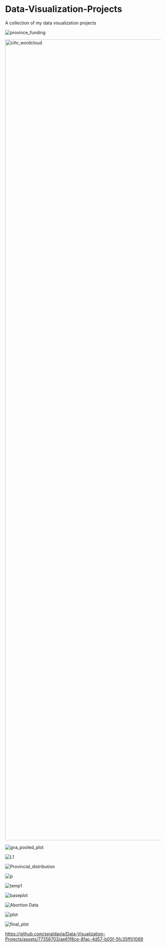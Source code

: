 # Data-Visualization-Projects
A collection of my data visualization projects

![province_funding](https://github.com/sejaldavla/Data-Visualization-Projects/assets/77356703/e2f95037-9000-40e4-8778-ed0c65c63793)

<img width="2583" alt="cihr_wordcloud" src="https://github.com/sejaldavla/Data-Visualization-Projects/assets/77356703/b288859c-ff1b-4ef3-9608-966d8626d710">

![gva_pooled_plot](https://github.com/sejaldavla/Data-Visualization-Projects/assets/77356703/960f351c-d8ce-4af2-8baf-cf9bec0b4dc2)

![L1](https://github.com/sejaldavla/Data-Visualization-Projects/assets/77356703/3cdde5f2-549d-4e73-99bb-5b4386dadd94)

![Provincial_distribution](https://github.com/sejaldavla/Data-Visualization-Projects/assets/77356703/3a2c142f-0044-4ca3-b4fd-9e2ecfd33f82)

![p](https://github.com/sejaldavla/Data-Visualization-Projects/assets/77356703/fec6a1c5-73a4-45c9-b772-f89f16062694)

![temp1](https://github.com/sejaldavla/Data-Visualization-Projects/assets/77356703/fcc3ac0d-3cf2-486e-be6e-1f3fea73f7eb)

![baseplot](https://github.com/sejaldavla/Data-Visualization-Projects/assets/77356703/a8824d1f-353f-43c3-80d0-0225538748ba)

![Abortion Data](https://github.com/sejaldavla/Data-Visualization-Projects/assets/77356703/872a35b8-b47b-4a03-a338-79aab32b91d2)

![plot](https://github.com/sejaldavla/Data-Visualization-Projects/assets/77356703/f227c58e-bf53-4948-8adc-d976b3edc3aa)

![final_plot](https://github.com/sejaldavla/Data-Visualization-Projects/assets/77356703/3132f81a-1c38-4c96-a0f4-09e0b1c3888f)

https://github.com/sejaldavla/Data-Visualization-Projects/assets/77356703/ae61f8ce-8fac-4d57-b05f-5fc35ff01069

